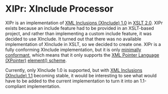 XIPr: XInclude Processor
========================

XIPr is an implementation of [XML Inclusions (XInclude) 1.0](http://www.w3.org/TR/xinclude/) in [XSLT 2.0](http://www.w3.org/TR/xslt20/). XIPr exists because an include feature had to be provided in an XSLT-based project, and rather than implementing a custom include feature, it was decided to use XInclude. It turned out that there was no available implementation of XInclude in XSLT, so we decided to create one. XIPr is a fully conforming XInclude implementation, but it is only [minimally conformant](http://www.w3.org/TR/xinclude/#application), which means that it only supports the [XML Pointer Language (XPointer)](http://www.w3.org/TR/xptr-framework/) [element() scheme](http://www.w3.org/TR/xptr-element/).

Currently, only XInclude 1.0 is supported, but with [XML Inclusions (XInclude) 1.1](http://www.w3.org/TR/xinclude-11/) becoming stable, it would be interesting to see what would have to be added to the current implementation to turn it into an 1.1-compliant implementation.
